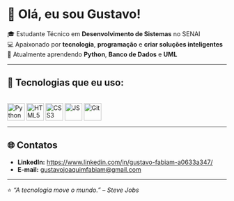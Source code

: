# 👋 Olá, eu sou Gustavo!

🎓 Estudante Técnico em **Desenvolvimento de Sistemas** no SENAI  
💻 Apaixonado por **tecnologia**, **programação** e **criar soluções inteligentes**  
🚀 Atualmente aprendendo **Python**, **Banco de Dados** e **UML**

---

## 🚀 Tecnologias que eu uso:
<div style="display: inline_block"><br>
  <img align="center" alt="Python" height="40" width="40" src="https://cdn.jsdelivr.net/gh/devicons/devicon/icons/python/python-original.svg" />
  <img align="center" alt="HTML5" height="40" width="40" src="https://cdn.jsdelivr.net/gh/devicons/devicon/icons/html5/html5-original.svg" />
  <img align="center" alt="CSS3" height="40" width="40" src="https://cdn.jsdelivr.net/gh/devicons/devicon/icons/css3/css3-original.svg" />
  <img align="center" alt="JS" height="40" width="40" src="https://cdn.jsdelivr.net/gh/devicons/devicon/icons/javascript/javascript-original.svg" />
  <img align="center" alt="Git" height="40" width="40" src="https://cdn.jsdelivr.net/gh/devicons/devicon/icons/git/git-original.svg" />
</div>

---

## 🌐 Contatos
- **LinkedIn:** https://www.linkedin.com/in/gustavo-fabiam-a0633a347/ 
- **E-mail:** gustavojoaquimfabiam@gmail.com

---

⭐ *“A tecnologia move o mundo.” – Steve Jobs*
